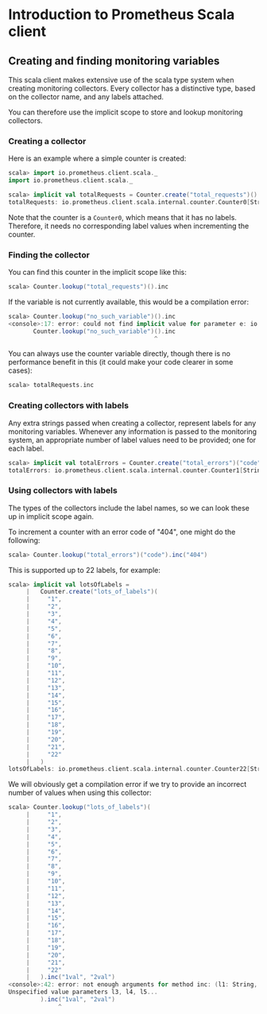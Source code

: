 # Introduction to Prometheus Scala client

## Creating and finding monitoring variables

This scala client makes extensive use of the scala type system when
creating monitoring collectors. Every collector has a distinctive
type, based on the collector name, and any labels attached.

You can therefore use the implicit scope to store and lookup
monitoring collectors.

### Creating a collector

Here is an example where a simple counter is created:

```scala
scala> import io.prometheus.client.scala._
import io.prometheus.client.scala._

scala> implicit val totalRequests = Counter.create("total_requests")()
totalRequests: io.prometheus.client.scala.internal.counter.Counter0[String("total_requests")] = Counter0(total_requests)()
```

Note that the counter is a `Counter0`, which means that it
has no labels. Therefore, it needs no corresponding label values
when incrementing the counter.

### Finding the collector

You can find this counter in the implicit scope like this:

```scala
scala> Counter.lookup("total_requests")().inc
```

If the variable is not currently available, this would be a
compilation error:

```scala
scala> Counter.lookup("no_such_variable")().inc
<console>:17: error: could not find implicit value for parameter e: io.prometheus.client.scala.internal.counter.Counter0[String("no_such_variable")]
       Counter.lookup("no_such_variable")().inc
                                         ^
```

You can always use the counter variable directly, though
there is no performance benefit in this (it could make your
code clearer in some cases):

```scala
scala> totalRequests.inc
```

### Creating collectors with labels

Any extra strings passed when creating a collector, represent
labels for any monitoring variables. Whenever any information is
passed to the monitoring system, an appropriate number of label
values need to be provided; one for each label.

```scala
scala> implicit val totalErrors = Counter.create("total_errors")("code")
totalErrors: io.prometheus.client.scala.internal.counter.Counter1[String("total_errors"),String("code")] = Counter1(total_errors)(code)
```

### Using collectors with labels

The types of the collectors include the label names, so we can
look these up in implicit scope again.

To increment a counter with an error code of "404", one might
do the following:

```scala
scala> Counter.lookup("total_errors")("code").inc("404")
```

This is supported up to 22 labels, for example:

```scala
scala> implicit val lotsOfLabels =
     |   Counter.create("lots_of_labels")(
     |     "1",
     |     "2",
     |     "3",
     |     "4",
     |     "5",
     |     "6",
     |     "7",
     |     "8",
     |     "9",
     |     "10",
     |     "11",
     |     "12",
     |     "13",
     |     "14",
     |     "15",
     |     "16",
     |     "17",
     |     "18",
     |     "19",
     |     "20",
     |     "21",
     |     "22"
     |   )
lotsOfLabels: io.prometheus.client.scala.internal.counter.Counter22[String("lots_of_labels"),String("1"),String("2"),String("3"),String("4"),String("5"),String("6"),String("7"),String("8"),String("9"),String("10"),String("11"),String("12"),String("13"),String("14"),String("15"),String("16"),String("17"),String("18"),String("19"),String("20"),String("21"),String("22")] = Counter21(lots_of_labels)(1,2,3,4,5,6,7,8,9,10,11,12,13,14,15,16,17,18,19,20,21,22)
```

We will obviously get a compilation error if we try to provide an incorrect
number of values when using this collector:

```scala
scala> Counter.lookup("lots_of_labels")(
     |     "1",
     |     "2",
     |     "3",
     |     "4",
     |     "5",
     |     "6",
     |     "7",
     |     "8",
     |     "9",
     |     "10",
     |     "11",
     |     "12",
     |     "13",
     |     "14",
     |     "15",
     |     "16",
     |     "17",
     |     "18",
     |     "19",
     |     "20",
     |     "21",
     |     "22"
     |   ).inc("1val", "2val")
<console>:42: error: not enough arguments for method inc: (l1: String, l2: String, l3: String, l4: String, l5: String, l6: String, l7: String, l8: String, l9: String, l10: String, l11: String, l12: String, l13: String, l14: String, l15: String, l16: String, l17: String, l18: String, l19: String, l20: String, l21: String, l22: String)Unit.
Unspecified value parameters l3, l4, l5...
         ).inc("1val", "2val")
              ^
```
  

